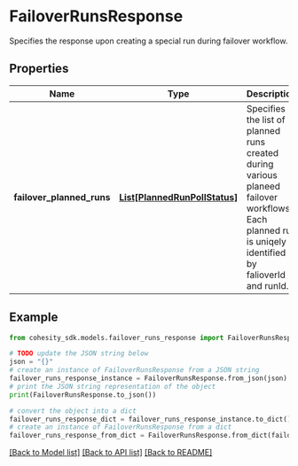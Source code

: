 # FailoverRunsResponse

Specifies the response upon creating a special run during failover workflow.

## Properties

Name | Type | Description | Notes
------------ | ------------- | ------------- | -------------
**failover_planned_runs** | [**List[PlannedRunPollStatus]**](PlannedRunPollStatus.md) | Specifies the list of planned runs created during various planeed failover workflows. Each planned run is uniqely identified by falioverId and runId. | [optional] 

## Example

```python
from cohesity_sdk.models.failover_runs_response import FailoverRunsResponse

# TODO update the JSON string below
json = "{}"
# create an instance of FailoverRunsResponse from a JSON string
failover_runs_response_instance = FailoverRunsResponse.from_json(json)
# print the JSON string representation of the object
print(FailoverRunsResponse.to_json())

# convert the object into a dict
failover_runs_response_dict = failover_runs_response_instance.to_dict()
# create an instance of FailoverRunsResponse from a dict
failover_runs_response_from_dict = FailoverRunsResponse.from_dict(failover_runs_response_dict)
```
[[Back to Model list]](../README.md#documentation-for-models) [[Back to API list]](../README.md#documentation-for-api-endpoints) [[Back to README]](../README.md)


